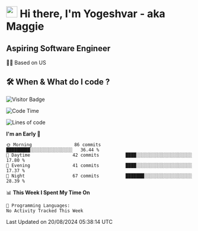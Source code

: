 <h1><img src="https://emojis.slackmojis.com/emojis/images/1531849430/4246/blob-sunglasses.gif?1531849430" width="30"/> Hi there, I'm Yogeshvar - aka Maggie</h1>

## Aspiring Software Engineer
🏂🏻  Based on US 

## 🛠 When & What do I code ?  

![Visitor Badge](https://visitor-badge.feriirawann.repl.co?username=yogeshvar&repo=yogeshvar&label=Visitors&style=plastic&color=%23457BFF&contentType=svg)

<!--START_SECTION:waka-->
![Code Time](http://img.shields.io/badge/Code%20Time-2%2C919%20hrs%2051%20mins-blue)

![Lines of code](https://img.shields.io/badge/From%20Hello%20World%20I%27ve%20Written-448.0%20thousand%20lines%20of%20code-blue)

**I'm an Early 🐤** 

```text
🌞 Morning                86 commits          █████████░░░░░░░░░░░░░░░░   36.44 % 
🌆 Daytime                42 commits          ████░░░░░░░░░░░░░░░░░░░░░   17.80 % 
🌃 Evening                41 commits          ████░░░░░░░░░░░░░░░░░░░░░   17.37 % 
🌙 Night                  67 commits          ███████░░░░░░░░░░░░░░░░░░   28.39 % 
```


📊 **This Week I Spent My Time On** 

```text
💬 Programming Languages: 
No Activity Tracked This Week
```


 Last Updated on 20/08/2024 05:38:14 UTC
<!--END_SECTION:waka-->
